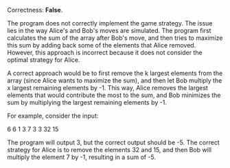 Correctness: **False**.

The program does not correctly implement the game strategy. The issue lies in the way Alice's and Bob's moves are simulated. The program first calculates the sum of the array after Bob's move, and then tries to maximize this sum by adding back some of the elements that Alice removed. However, this approach is incorrect because it does not consider the optimal strategy for Alice.

A correct approach would be to first remove the k largest elements from the array (since Alice wants to maximize the sum), and then let Bob multiply the x largest remaining elements by -1. This way, Alice removes the largest elements that would contribute the most to the sum, and Bob minimizes the sum by multiplying the largest remaining elements by -1.

For example, consider the input:

6 6 1
3 7 3 3 32 15

The program will output 3, but the correct output should be -5. The correct strategy for Alice is to remove the elements 32 and 15, and then Bob will multiply the element 7 by -1, resulting in a sum of -5.